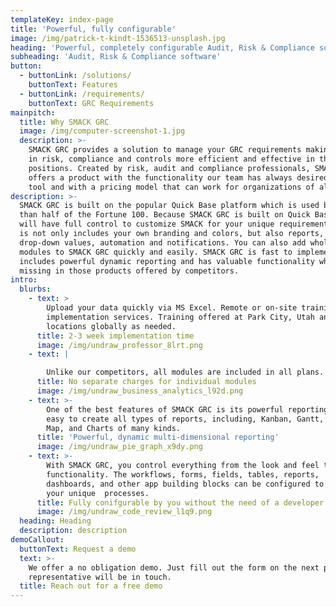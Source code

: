 ```yaml
---
templateKey: index-page
title: 'Powerful, fully configurable'
image: /img/patrick-t-kindt-1536513-unsplash.jpg
heading: 'Powerful, completely configurable Audit, Risk & Compliance software'
subheading: 'Audit, Risk & Compliance software'
button:
  - buttonLink: /solutions/
    buttonText: Features
  - buttonLink: /requirements/
    buttonText: GRC Requirements
mainpitch:
  title: Why SMACK GRC
  image: /img/computer-screenshot-1.jpg
  description: >-
    SMACK GRC provides a solution to manage your GRC requirements making those
    in risk, compliance and controls more efficient and effective in their
    positions. Created by risk, audit and compliance professionals, SMACK GRC
    offers a product with the functionality our team has always desired in a GRC
    tool and with a pricing model that can work for organizations of all sizes. 
description: >-
  SMACK GRC is built on the popular Quick Base platform which is used by more
  than half of the Fortune 100. Because SMACK GRC is built on Quick Base, you
  will have full control to customize SMACK for your unique requirements. This
  is not only includes your own branding and colors, but also reports, fields,
  drop-down values, automation and notifications. You can also add whole new
  modules to SMACK GRC quickly and easily. SMACK GRC is fast to implement,
  includes powerful dynamic reporting and has valuable functionality which
  missing in those products offered by competitors.
intro:
  blurbs:
    - text: >
        Upload your data quickly via MS Excel. Remote or on-site training and
        implementation services. Training offered at Park City, Utah and other
        locations globally as needed.
      title: 2-3 week implementation time
      image: /img/undraw_professor_8lrt.png
    - text: |

        Unlike our competitors, all modules are included in all plans.
      title: No separate charges for individual modules
      image: /img/undraw_business_analytics_l92d.png
    - text: >-
        One of the best features of SMACK GRC is its powerful reporting. It is
        easy to create all types of reports, including, Kanban, Gantt, Calendar,
        Map, and Charts of many kinds.
      title: 'Powerful, dynamic multi-dimensional reporting'
      image: /img/undraw_pie_graph_x9dy.png
    - text: >-
        With SMACK GRC, you control everything from the look and feel to the
        functionality. The workflows, forms, fields, tables, reports,
        dashboards, and other app building blocks can be configured to match
        your unique  processes.
      title: Fully conifgurable by you without the need of a developer
      image: /img/undraw_code_review_l1q9.png
  heading: Heading
  description: description
demoCallout:
  buttonText: Request a demo
  text: >-
    We offer a no obligation demo. Just fill out the form on the next page and a
    representative will be in touch.
  title: Reach out for a free demo
---
```


